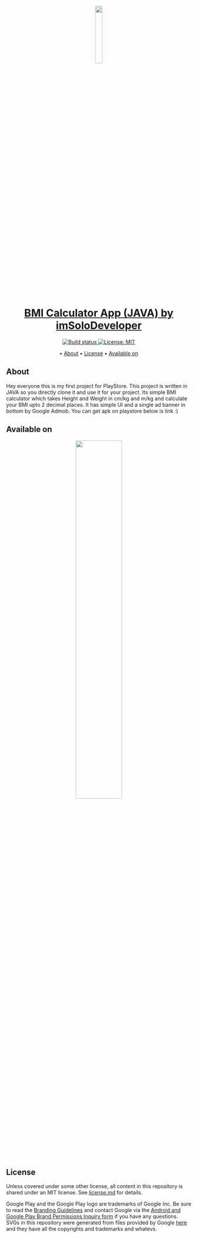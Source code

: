<p align ="center">
      <img src="https://play-lh.googleusercontent.com/p6qdQBImjECkyY4HMowK3RsGG_tnkD0E92RgkY4TLik2fpFAHZTC3qUoasFIdhXuGA8=w240-h480-rw" width=20%"
    </p>


<p>
    <h1 align="center">
        <a href="https://play.google.com/store/apps/details?id=com.mac.bmicalculator">
            BMI Calculator App (JAVA) by imSoloDeveloper
        </a>
    </h1>
</p>





<p align="center">
    <a href="https://play.google.com/store/apps/details?id=com.mac.bmicalculator">
        <img src="https://travis-ci.org/steverichey/google-play-badge-svg.svg?branch=master" alt="Build status">
    </a>
    <a href="https://github.com/dev-iamsaurabh/BMICalculator/blob/master/LICENSE">
        <img src="https://img.shields.io/badge/License-MIT-lightgrey.svg" alt="License: MIT">
    </a>
</p>

<p align="center">
  • <a href="#about">About</a>
  • <a href="#license">License</a>
  • <a href="#available-on">Available on</a>

</p>


## About
Hey everyone this is my first project for PlayStore.
This project is written in JAVA so you directly clone it and use it for your project.
Its simple BMI calculator which takes Height and Weight in cm/kg and m/kg and calculate your BMI upto 2 decimal places.
It has simple UI and a single ad banner in bottom by Google Admob.
You can get apk on playstore below is link :)

## Available on

<p align="center">
<a href="https://play.google.com/store/apps/details?id=com.mac.bmicalculator">
<img src="https://cdn.jsdelivr.net/gh/dev-iamsaurabh/BMICalculator/play.svg" width="50%">
</a>
</p>

## License

Unless covered under some other license, all content in this repository is shared under an MIT license. See [license.md](./license.md) for details.

Google Play and the Google Play logo are trademarks of Google Inc. Be sure to read the [Branding Guidelines](https://developer.android.com/distribute/tools/promote/brand.html) and contact Google via the [Android and Google Play Brand Permissions Inquiry form](https://support.google.com/googleplay/contact/brand_developer) if you have any questions. SVGs in this repository were generated from files provided by Google [here](https://play.google.com/intl/en_us/badges/) and they have all the copyrights and trademarks and whatevs.

  
